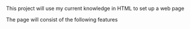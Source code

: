 This project will use my current knowledge in HTML to set up a web page

The page will consist of the following features

